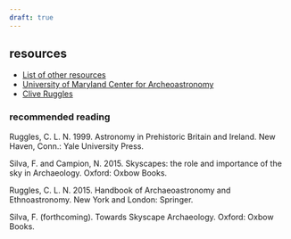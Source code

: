 ```yaml
---
draft: true
---
```



## resources
* [List of other resources](https://astro.uni-bonn.de/~pbrosche/hist_astr/ha_items_archaeo.html)
* [University of Maryland Center for Archeoastronomy](https://www.grace.umd.edu/~tlaloc/archastro/)
* [Clive Ruggles](https://web.cliveruggles.com/aaj-utp)


### recommended reading 
Ruggles, C. L. N. 1999. Astronomy in Prehistoric Britain and Ireland. New Haven, Conn.: Yale University Press.

Silva, F. and Campion, N. 2015. Skyscapes: the role and importance of the sky in Archaeology. Oxford: Oxbow Books.

Ruggles, C. L. N. 2015. Handbook of Archaeoastronomy and Ethnoastronomy. New York and London: Springer.

Silva, F. (forthcoming). Towards Skyscape Archaeology. Oxford: Oxbow Books.